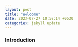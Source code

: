 ```yaml
---
layout: post
title: "Welcome"
date: 2023-07-27 10:56:14 +0530
categories: jekyll update
---
```


### Introduction
